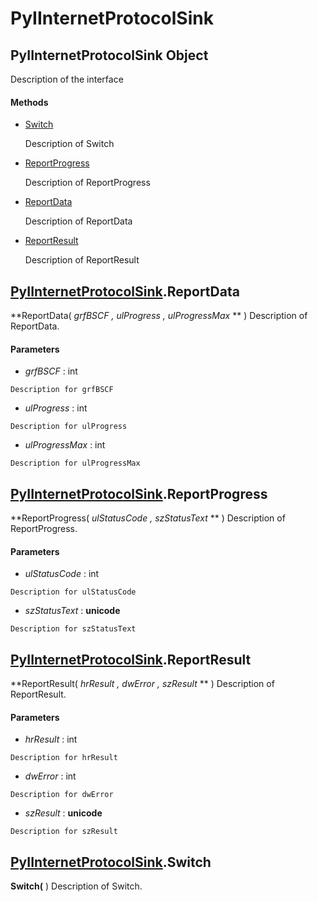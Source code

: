 # PyIInternetProtocolSink

## PyIInternetProtocolSink Object

Description of the interface

#### Methods


  - [Switch](PyIInternetProtocolSink.md#pyiinternetprotocolsinkswitch)

    Description of Switch&nbsp;

  - [ReportProgress](PyIInternetProtocolSink.md#pyiinternetprotocolsinkreportprogress)

    Description of ReportProgress&nbsp;

  - [ReportData](PyIInternetProtocolSink.md#pyiinternetprotocolsinkreportdata)

    Description of ReportData&nbsp;

  - [ReportResult](PyIInternetProtocolSink.md#pyiinternetprotocolsinkreportresult)

    Description of ReportResult&nbsp;

## [PyIInternetProtocolSink](#pyiinternetprotocolsink)\.ReportData

 **ReportData\( *grfBSCF*  *, ulProgress*  *, ulProgressMax* ** \)
Description of ReportData\.

#### Parameters


  -  *grfBSCF* : int

    Description for grfBSCF

  -  *ulProgress* : int

    Description for ulProgress

  -  *ulProgressMax* : int

    Description for ulProgressMax

## [PyIInternetProtocolSink](#pyiinternetprotocolsink)\.ReportProgress

 **ReportProgress\( *ulStatusCode*  *, szStatusText* ** \)
Description of ReportProgress\.

#### Parameters


  -  *ulStatusCode* : int

    Description for ulStatusCode

  -  *szStatusText* : **unicode** 

    Description for szStatusText

## [PyIInternetProtocolSink](#pyiinternetprotocolsink)\.ReportResult

 **ReportResult\( *hrResult*  *, dwError*  *, szResult* ** \)
Description of ReportResult\.

#### Parameters


  -  *hrResult* : int

    Description for hrResult

  -  *dwError* : int

    Description for dwError

  -  *szResult* : **unicode** 

    Description for szResult

## [PyIInternetProtocolSink](#pyiinternetprotocolsink)\.Switch

 **Switch\(** \)
Description of Switch\.